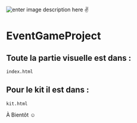 ![enter image description here](https://media.giphy.com/media/5fD5MGQRup4Pu/giphy.gif) :v:

# EventGameProject

## Toute la partie visuelle est dans : 

`index.html`

## Pour le kit il est dans : 

`kit.html`



À Bientôt :relaxed:
